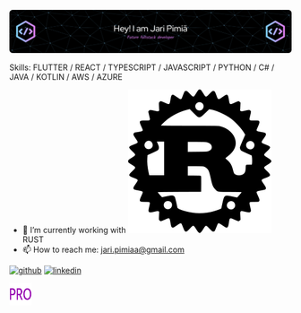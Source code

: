 ![Screenshot](github-header-image.png)

Skills: FLUTTER / REACT / TYPESCRIPT / JAVASCRIPT / PYTHON / C# / JAVA / KOTLIN / AWS / AZURE

- 🌱 I’m currently working with ![Rust](https://raw.githubusercontent.com/devicons/devicon/master/icons/rust/rust-plain.svg) RUST
- 📫 How to reach me: jari.pimiaa@gmail.com 
 


[<img src='https://cdn.jsdelivr.net/npm/simple-icons@3.0.1/icons/github.svg' alt='github' height='40'>](https://github.com/JPimia)  [<img src='https://cdn.jsdelivr.net/npm/simple-icons@3.0.1/icons/linkedin.svg' alt='linkedin' height='40'>](https://www.linkedin.com/in/jari-pimia/)  

<a href='https://github.com/pricing'><img src='https://raw.githubusercontent.com/acervenky/animated-github-badges/master/assets/pro.gif' width='40' height='40'></a> 


